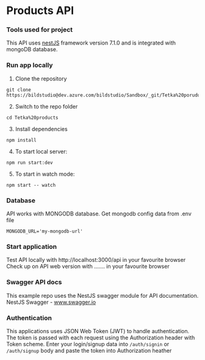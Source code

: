 # Products API
### Tools used for project
This API uses [nestJS](https://docs.nestjs.com/) framework version 7.1.0 and is integrated with mongoDB database.

### Run app locally
1. Clone the repository
```
git clone https://bildstudio@dev.azure.com/bildstudio/Sandbox/_git/Tetka%20poruducts
```
2. Switch to the repo folder
```
cd Tetka%20products
```
3. Install dependencies
```
npm install
```
4. To start local server:
```
npm run start:dev
```
5. To start in watch mode:
```
npm start -- watch
```

### Database
API works with MONGODB database. Get mongodb config data from .env file
```
MONGODB_URL='my-mongodb-url'
```

### Start application
Test API locally with http://localhost:3000/api in your favourite browser
Check up on API web version with  ....... in your favourite browser

### Swagger API docs
This example repo uses the NestJS swagger module for API documentation. NestJS Swagger - www.swagger.io

### Authentication
This applications uses JSON Web Token (JWT) to handle authentication. The token is passed with each request using the Authorization header with Token scheme. Enter your login/signup data into `/auth/signin` or `/auth/signup` body and paste the token into Authorization heather

